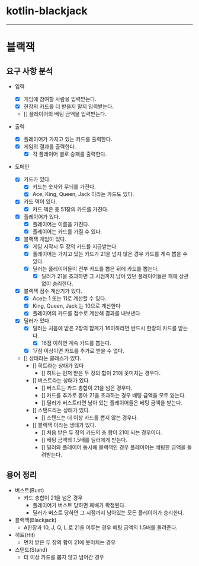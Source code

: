 # kotlin-blackjack

---

# 블랙잭

## 요구 사항 분석

- 입력
  - [x] 게임에 참여할 사람을 입력받는다.
  - [x] 한장의 카드를 더 받을지 말지 입력받는다.
  - [] 플레이어의 배팅 금액을 입력받는다.

- 출력
  - [x] 플레이어가 가지고 있는 카드를 출력한다.
  - [x] 게임의 결과를 출력한다.
    - [x] 각 플레이어 별로 승패를 출력한다.

- 도메인
  - [x] 카드가 있다.
    - [x] 카드는 숫자와 무늬를 가진다.
    - [x] Ace, King, Queen, Jack 이라는 카드도 있다.
  - [x] 카드 덱이 있다.
    - [x] 카드 덱은 총 51장의 카드를 가진다.
  - [x] 플레이어가 있다.
    - [x] 플레이어는 이름을 가진다.
    - [x] 플레이어는 카드를 가질 수 있다.
  - [x] 블랙잭 게임이 있다.
    - [x] 게임 시작시 두 장의 카드를 지급받는다.
    - [x] 플레이어는 가지고 있는 카드가 21을 넘지 않은 경우 카드를 계속 뽑을 수 있다.
    - [x] 딜러는 플레이어들이 전부 카드를 뽑은 뒤에 카드를 뽑는다.
      - [x] 딜러가 21을 초과하면 그 시점까지 남아 있던 플레이어들은 패에 상관없이 승리한다.
  - [x] 블랙잭 점수 계산기가 있다.
    - [x] Ace는 1 또는 11로 계산할 수 있다.
    - [x] King, Queen, Jack 는 10으로 계산한다
    - [x] 플레이어의 카드를 점수로 계산해 결과를 내보낸다
  - [x] 딜러가 있다.
    - [x] 딜러는 처음에 받은 2장의 합계가 16이하라면 반드시 한장의 카드를 받는다.
      - [x] 16점 이하면 계속 카드를 뽑는다.
    - [x] 17점 이상이면 카드를 추가로 받을 수 없다.
  - [] 상태라는 클래스가 있다. 
    - [] 히트라는 상태가 있다
      - [] 히트는 먼저 받은 두 장의 합이 21에 못미치는 경우다.
    - [] 버스트라는 상태가 있다.
      - [] 버스트는 카드 총합이 21을 넘은 경우다.
      - [] 카드를 추가로 뽑아 21을 초과하는 경우 배팅 금액을 모두 잃는다.
      - [] 딜러가 버스트라면 남아 있는 플레이어들은 베팅 금액을 받는다.
    - [] 스탠드라는 상태가 있다.
      - [] 스탠드는 더 이상 카드를 뽑지 않는 경우다.
    - [] 블랙잭 이라는 생태가 있다.
      - [] 처음 받은 두 장의 카드의 총 합이 21이 되는 경우이다.
      - [] 베팅 금액의 1.5배를 딜러에게 받는다.
      - [] 딜러와 플레이어 동시에 블랙잭인 경우 플레이어는 베팅한 금액을 돌려받는다.

## 용어 정리

- 버스트(Bust)
  - 카드 총합이 21을 넘은 경우
    - 플레이어가 버스트 당하면 패배가 확정된다.
    - 딜러가 버스트 당하면 그 시점까지 남아있는 모든 플레이어가 승리한다.
- 블랙잭(Blackjack)
  - A한장과 10, J, Q, L 로 21을 이루는 경우 베팅 금액의 1.5배를 돌려준다.
- 히트(Hit)
  - 먼저 받은 두 장의 합이 21에 못미치는 경우
- 스탠드(Stand)
  - 더 이상 카드를 뽑지 않고 넘어간 경우